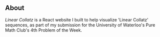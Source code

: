 ## About

*Linear Collatz* is a React website I built to help visualize 'Linear Collatz' sequences, as part of my submission for the University of Waterloo's Pure Math Club's 4th Problem of the Week.